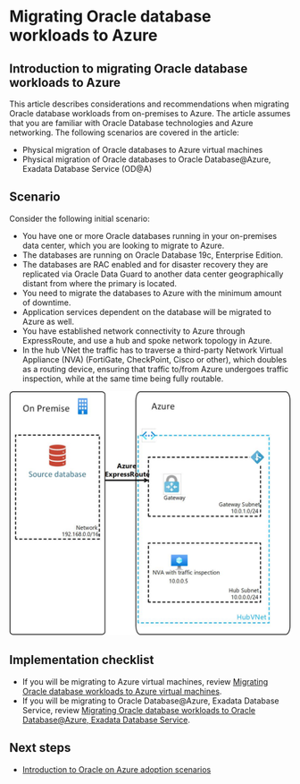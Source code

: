# Migrating Oracle database workloads to Azure

## Introduction to migrating Oracle database workloads to Azure

This article describes considerations and recommendations when migrating Oracle database workloads from on-premises to Azure. The article assumes that you are familiar with Oracle Database technologies and Azure networking. The following scenarios are covered in the article:

- Physical migration of Oracle databases to Azure virtual machines
- Physical migration of Oracle databases to Oracle Database@Azure, Exadata Database Service (OD@A)

## Scenario

Consider the following initial scenario:

- You have one or more Oracle databases running in your on-premises data center, which you are looking to migrate to Azure.
- The databases are running on Oracle Database 19c, Enterprise Edition.
- The databases are RAC enabled and for disaster recovery they are replicated via Oracle Data Guard to another data center geographically distant from where the primary is located.
- You need to migrate the databases to Azure with the minimum amount of downtime.
- Application services dependent on the database will be migrated to Azure as well.
- You have established network connectivity to Azure through ExpressRoute, and use a hub and spoke network topology in Azure.
- In the hub VNet the traffic has to traverse a third-party Network Virtual Appliance (NVA) (FortiGate, CheckPoint, Cisco or other), which doubles as a routing device, ensuring that traffic to/from Azure undergoes traffic inspection, while at the same time being fully routable.

![Diagram1](_images/oracle-database-migration-to-azure.jpg)

## Implementation checklist

- If you will be migrating to Azure virtual machines, review [Migrating Oracle database workloads to Azure virtual machines](migrating-oracle-to-azure-iaas.yml).
- If you will be migrating to Oracle Database@Azure, Exadata Database Service, review [Migrating Oracle database workloads to Oracle Database@Azure, Exadata Database Service](migrating-oracle-to-odaa-exadata.yml).

## Next steps

- [Introduction to Oracle on Azure adoption scenarios](https://learn.microsoft.com/en-us/azure/cloud-adoption-framework/scenarios/oracle-iaas)